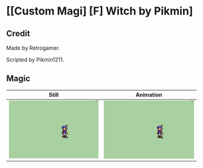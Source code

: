 # [\[Custom Magi\] \[F\] Witch by Pikmin]

## Credit

Made by Retrogamer.

Scripted by Pikmin1211.
	
## Magic

| Still | Animation |
| :---: | :-------: |
| ![Magic still](./Magic_000.png) | ![Magic animation](./Magic.gif) |
